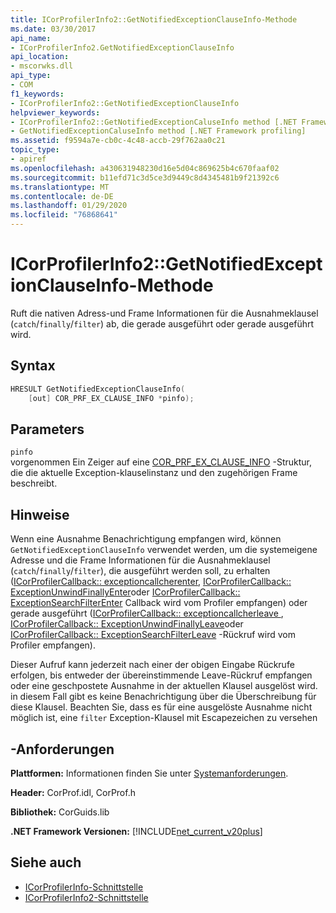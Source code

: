 ```yaml
---
title: ICorProfilerInfo2::GetNotifiedExceptionClauseInfo-Methode
ms.date: 03/30/2017
api_name:
- ICorProfilerInfo2.GetNotifiedExceptionClauseInfo
api_location:
- mscorwks.dll
api_type:
- COM
f1_keywords:
- ICorProfilerInfo2::GetNotifiedExceptionClauseInfo
helpviewer_keywords:
- ICorProfilerInfo2::GetNotifiedExceptionCaluseInfo method [.NET Framework profiling]
- GetNotifiedExceptionCaluseInfo method [.NET Framework profiling]
ms.assetid: f9594a7e-cb0c-4c48-accb-29f762aa0c21
topic_type:
- apiref
ms.openlocfilehash: a430631948230d16e5d04c869625b4c670faaf02
ms.sourcegitcommit: b11efd71c3d5ce3d9449c8d4345481b9f21392c6
ms.translationtype: MT
ms.contentlocale: de-DE
ms.lasthandoff: 01/29/2020
ms.locfileid: "76868641"
---
```

# <a name="icorprofilerinfo2getnotifiedexceptionclauseinfo-method"></a>ICorProfilerInfo2::GetNotifiedExceptionClauseInfo-Methode
Ruft die nativen Adress-und Frame Informationen für die Ausnahmeklausel (`catch`/`finally`/`filter`) ab, die gerade ausgeführt oder gerade ausgeführt wird.  
  
## <a name="syntax"></a>Syntax  
  
```cpp  
HRESULT GetNotifiedExceptionClauseInfo(  
    [out] COR_PRF_EX_CLAUSE_INFO *pinfo);  
```  
  
## <a name="parameters"></a>Parameters  
 `pinfo`  
 vorgenommen Ein Zeiger auf eine [COR_PRF_EX_CLAUSE_INFO](cor-prf-ex-clause-info-structure.md) -Struktur, die die aktuelle Exception-klauselinstanz und den zugehörigen Frame beschreibt.  
  
## <a name="remarks"></a>Hinweise  
 Wenn eine Ausnahme Benachrichtigung empfangen wird, können `GetNotifiedExceptionClauseInfo` verwendet werden, um die systemeigene Adresse und die Frame Informationen für die Ausnahmeklausel (`catch`/`finally`/`filter`), die ausgeführt werden soll, zu erhalten ([ICorProfilerCallback:: exceptioncallcherenter](icorprofilercallback-exceptioncatcherenter-method.md), [ICorProfilerCallback:: ExceptionUnwindFinallyEnter](icorprofilercallback-exceptionunwindfinallyenter-method.md)oder [ICorProfilerCallback:: ExceptionSearchFilterEnter](icorprofilercallback-exceptionsearchfilterenter-method.md) Callback wird vom Profiler empfangen) oder gerade ausgeführt ([ICorProfilerCallback:: exceptioncallcherleave ](icorprofilercallback-exceptioncatcherleave-method.md), [ICorProfilerCallback:: ExceptionUnwindFinallyLeave](icorprofilercallback-exceptionunwindfinallyleave-method.md)oder [ICorProfilerCallback:: ExceptionSearchFilterLeave](icorprofilercallback-exceptionsearchfilterleave-method.md) -Rückruf wird vom Profiler empfangen).  
  
 Dieser Aufruf kann jederzeit nach einer der obigen Eingabe Rückrufe erfolgen, bis entweder der übereinstimmende Leave-Rückruf empfangen oder eine geschpostete Ausnahme in der aktuellen Klausel ausgelöst wird. in diesem Fall gibt es keine Benachrichtigung über die Überschreibung für diese Klausel. Beachten Sie, dass es für eine ausgelöste Ausnahme nicht möglich ist, eine `filter` Exception-Klausel mit Escapezeichen zu versehen  
  
## <a name="requirements"></a>-Anforderungen  
 **Plattformen:** Informationen finden Sie unter [Systemanforderungen](../../../../docs/framework/get-started/system-requirements.md).  
  
 **Header:** CorProf.idl, CorProf.h  
  
 **Bibliothek:** CorGuids.lib  
  
 **.NET Framework Versionen:** [!INCLUDE[net_current_v20plus](../../../../includes/net-current-v20plus-md.md)]  
  
## <a name="see-also"></a>Siehe auch

- [ICorProfilerInfo-Schnittstelle](icorprofilerinfo-interface.md)
- [ICorProfilerInfo2-Schnittstelle](icorprofilerinfo2-interface.md)
